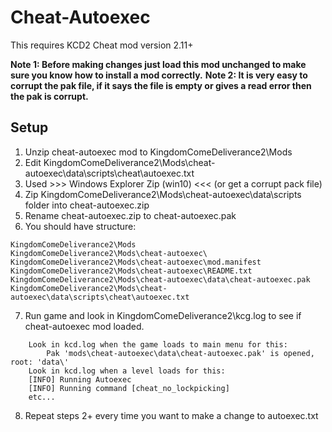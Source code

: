 # Cheat-Autoexec

This requires KCD2 Cheat mod version 2.11+

**Note 1: Before making changes just load this mod unchanged to make sure you know how to install a mod correctly.**
**Note 2: It is very easy to corrupt the pak file, if it says the file is empty or gives a read error then the pak is corrupt.**

## Setup
1. Unzip cheat-autoexec mod to KingdomComeDeliverance2\Mods
2. Edit KingdomComeDeliverance2\Mods\cheat-autoexec\data\scripts\cheat\autoexec.txt
3. Used >>> Windows Explorer Zip (win10) <<< (or get a corrupt pack file)
4. Zip KingdomComeDeliverance2\Mods\cheat-autoexec\data\scripts folder into cheat-autoexec.zip
5. Rename cheat-autoexec.zip to cheat-autoexec.pak
6. You should have structure:

```
KingdomComeDeliverance2\Mods
KingdomComeDeliverance2\Mods\cheat-autoexec\
KingdomComeDeliverance2\Mods\cheat-autoexec\mod.manifest
KingdomComeDeliverance2\Mods\cheat-autoexec\README.txt
KingdomComeDeliverance2\Mods\cheat-autoexec\data\cheat-autoexec.pak
KingdomComeDeliverance2\Mods\cheat-autoexec\data\scripts\cheat\autoexec.txt
```

7. Run game and look in KingdomComeDeliverance2\kcg.log to see if cheat-autoexec mod loaded.
```
    Look in kcd.log when the game loads to main menu for this:
        Pak 'mods\cheat-autoexec\data\cheat-autoexec.pak' is opened, root: 'data\'
    Look in kcd.log when a level loads for this:
	[INFO] Running Autoexec
	[INFO] Running command [cheat_no_lockpicking]
	etc...
```

8. Repeat steps 2+ every time you want to make a change to autoexec.txt
